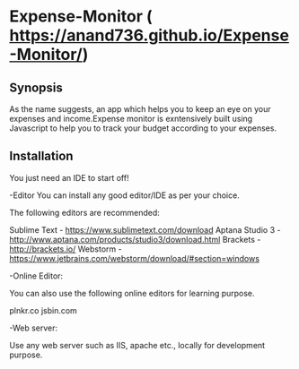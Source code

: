 # Expense-Monitor  ( https://anand736.github.io/Expense-Monitor/)

## Synopsis

As the name suggests, an app which helps you to keep an eye on your expenses and income.Expense monitor is exntensively built using Javascript to help you to track your budget according to your expenses.

## Installation
 You just need an IDE to start off!

-Editor
You can install any good editor/IDE as per your choice.

The following editors are recommended:

Sublime Text - https://www.sublimetext.com/download
Aptana Studio 3 - http://www.aptana.com/products/studio3/download.html
Brackets - http://brackets.io/
Webstorm - https://www.jetbrains.com/webstorm/download/#section=windows

-Online Editor:

You can also use the following online editors for learning purpose.

plnkr.co
jsbin.com

-Web server:

Use any web server such as IIS, apache etc., locally for development purpose.


